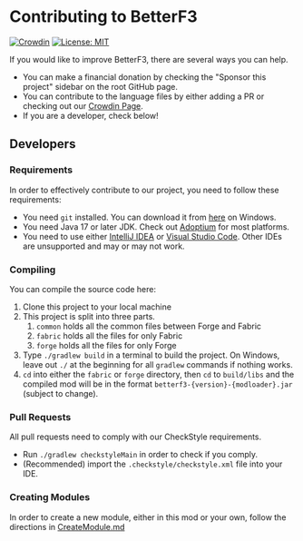 # Contributing to BetterF3
[![Crowdin](https://badges.crowdin.net/betterf3/localized.svg)](https://crowdin.com/project/betterf3) [![License: MIT](https://img.shields.io/badge/License-MIT-2230f2.svg)](https://github.com/cominixo/BetterF3/blob/architectury/1.19/LICENSE.txt)

If you would like to improve BetterF3, there are several ways you can help.
* You can make a financial donation by checking the "Sponsor this project" sidebar on the root GitHub page.
* You can contribute to the language files by either adding a PR or checking out our [Crowdin Page](https://crowdin.com/project/betterf3).
* If you are a developer, check below!

## Developers

### Requirements
In order to effectively contribute to our project, you need to follow these requirements:
* You need `git` installed. You can download it from [here](https://gitforwindows.org/) on Windows.
* You need Java 17 or later JDK. Check out [Adoptium](https://adoptium.net/) for most platforms.
* You need to use either [IntelliJ IDEA](https://www.jetbrains.com/idea/) or [Visual Studio Code](https://code.visualstudio.com/). Other IDEs are unsupported and may or may not work.

### Compiling
You can compile the source code here:
1. Clone this project to your local machine
2. This project is split into three parts.
    1. `common` holds all the common files between Forge and Fabric
    2. `fabric` holds all the files for only Fabric
    3. `forge` holds all the files for only Forge
3. Type `./gradlew build` in a terminal to build the project. On Windows, leave out `./` at the beginning for all
   `gradlew` commands if nothing works.
4. `cd` into either the `fabric` or `forge` directory, then `cd` to `build/libs` and the compiled mod will be in the
   format `betterf3-{version}-{modloader}.jar` (subject to change).

### Pull Requests
All pull requests need to comply with our CheckStyle requirements.
* Run `./gradlew checkstyleMain` in order to check if you comply.
* (Recommended) import the `.checkstyle/checkstyle.xml` file into your IDE.

### Creating Modules
In order to create a new module, either in this mod or your own, follow the directions in [CreateModule.md](docs/developers/CreateModule.md)